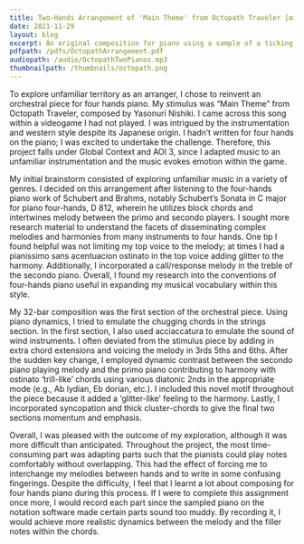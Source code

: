 ```yaml
---
title: Two-Hands Arrangement of 'Main Theme' from Octopath Traveler [midi]
date: 2021-11-29
layout: blog
excerpt: An original composition for piano using a sample of a ticking clock as a stimulus. The suspense grows as the ticking clock speeds up, adding another level of anticipation and anxiety culminating in an 'armageddon'--esque tone.
pdfpath: /pdfs/OctopathArrangement.pdf
audiopath: /audio/OctopathTwoPianos.mp3
thumbnailpath: /thumbnails/octopath.png
---
```

To explore unfamiliar territory as an arranger, I chose to reinvent an orchestral piece for four hands piano. My stimulus was “Main Theme” from Octopath Traveler, composed by Yasonuri Nishiki. I came across this song within a videogame I had not played. I was intrigued by the instrumentation and western style despite its Japanese origin. I hadn’t written for four hands on the piano; I was excited to undertake the challenge. Therefore, this project falls under Global Context and AOI 3, since I adapted music to an unfamiliar instrumentation and the music evokes emotion within the game. 

My initial brainstorm consisted of exploring unfamiliar music in a variety of genres. I decided on this arrangement after listening to the four-hands piano work of Schubert and Brahms, notably Schubert’s Sonata in C major for piano four-hands, D 812, wherein he utilizes block chords and intertwines melody between the primo and secondo players. I sought more research material to understand the facets of disseminating complex melodies and harmonies from many instruments to four hands. One tip I found helpful was not limiting my top voice to the melody; at times I had a pianissimo sans acentuacion ostinato in the top voice adding glitter to the harmony. Additionally, I incorporated a call/response melody in the treble of the secondo piano. Overall, I found my research into the conventions of four-hands piano useful in expanding my musical vocabulary within this style.

My 32-bar composition was the first section of the orchestral piece. Using piano dynamics, I tried to emulate the chugging chords in the strings section. In the first section, I also used acciaccatura to emulate the sound of wind instruments. I often deviated from the stimulus piece by adding in extra chord extensions and voicing the melody in 3rds 5ths and 6ths. After the sudden key change, I employed dynamic contrast between the secondo piano playing melody and the primo piano contributing to harmony with ostinato ‘trill-like’ chords using various diatonic 2nds in the appropriate mode (e.g., Ab lydian, Eb dorian, etc.). I included this novel motif throughout the piece because it added a ‘glitter-like’ feeling to the harmony. Lastly, I incorporated syncopation and thick cluster-chords to give the final two sections momentum and emphasis.

Overall, I was pleased with the outcome of my exploration, although it was more difficult than anticipated. Throughout the project, the most time-consuming part was adapting parts such that the pianists could play notes comfortably without overlapping. This had the effect of forcing me to interchange my melodies between hands and to write in some confusing fingerings. Despite the difficulty, I feel that I learnt a lot about composing for four hands piano during this process. If I were to complete this assignment once more, I would record each part since the sampled piano on the notation software made certain parts sound too muddy. By recording it, I would achieve more realistic dynamics between the melody and the filler notes within the chords.
